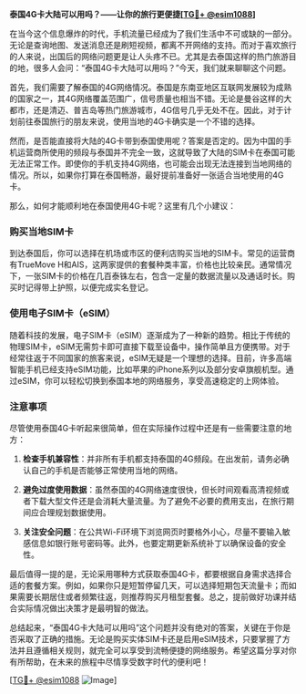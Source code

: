**泰国4G卡大陆可以用吗？——让你的旅行更便捷[[TG💪+ @esim1088](https://t.me/s/esim1088)]**

在当今这个信息爆炸的时代，手机流量已经成为了我们生活中不可或缺的一部分。无论是查询地图、发送消息还是刷短视频，都离不开网络的支持。而对于喜欢旅行的人来说，出国后的网络问题更是让人头疼不已。尤其是去泰国这样的热门旅游目的地，很多人会问：“泰国4G卡大陆可以用吗？”今天，我们就来聊聊这个问题。

首先，我们需要了解泰国的4G网络情况。泰国是东南亚地区互联网发展较为成熟的国家之一，其4G网络覆盖范围广，信号质量也相当不错。无论是曼谷这样的大都市，还是清迈、普吉岛等热门旅游城市，4G信号几乎无处不在。因此，对于计划前往泰国旅行的朋友来说，使用当地的4G卡确实是一个不错的选择。

然而，是否能直接将大陆的4G卡带到泰国使用呢？答案是否定的。因为中国的手机运营商所使用的频段与泰国并不完全一致，这就导致了大陆的SIM卡在泰国可能无法正常工作。即使你的手机支持4G网络，也可能会出现无法连接到当地网络的情况。所以，如果你打算在泰国畅游，最好提前准备好一张适合当地使用的4G卡。

那么，如何才能顺利地在泰国使用4G卡呢？这里有几个小建议：

### 购买当地SIM卡

到达泰国后，你可以选择在机场或市区的便利店购买当地的SIM卡。常见的运营商有TrueMove H和AIS，这两家提供的套餐种类丰富，价格也比较亲民。通常情况下，一张SIM卡的价格在几百泰铢左右，包含一定量的数据流量以及通话时长。购买时记得带上护照，以便完成实名登记。

### 使用电子SIM卡（eSIM）

随着科技的发展，电子SIM卡（eSIM）逐渐成为了一种新的趋势。相比于传统的物理SIM卡，eSIM无需剪卡即可直接下载至设备中，操作简单且方便携带。对于经常往返于不同国家的旅客来说，eSIM无疑是一个理想的选择。目前，许多高端智能手机已经支持eSIM功能，比如苹果的iPhone系列以及部分安卓旗舰机型。通过eSIM，你可以轻松切换到泰国本地的网络服务，享受高速稳定的上网体验。

### 注意事项

尽管使用泰国4G卡听起来很简单，但在实际操作过程中还是有一些需要注意的地方：

1. **检查手机兼容性**：并非所有手机都支持泰国的4G频段。在出发前，请务必确认自己的手机是否能够正常使用当地的网络。
   
2. **避免过度使用数据**：虽然泰国的4G网络速度很快，但长时间观看高清视频或者下载大型文件还是会消耗大量流量。为了避免不必要的费用支出，在旅行期间应合理规划数据使用。

3. **关注安全问题**：在公共Wi-Fi环境下浏览网页时要格外小心，尽量不要输入敏感信息如银行账号密码等。此外，也要定期更新系统补丁以确保设备的安全性。

最后值得一提的是，无论采用哪种方式获取泰国4G卡，都要根据自身需求选择合适的套餐方案。例如，如果你只是短暂停留几天，可以选择短期包天流量卡；而如果需要长期居住或者频繁往返，则推荐购买月租型套餐。总之，提前做好功课并结合实际情况做出决策才是最明智的做法。

总结起来，“泰国4G卡大陆可以用吗”这个问题并没有绝对的答案，关键在于你是否采取了正确的措施。无论是购买实体SIM卡还是启用eSIM技术，只要掌握了方法并且遵循相关规则，就完全可以享受到流畅便捷的网络服务。希望这篇分享对你有所帮助，在未来的旅程中尽情享受数字时代的便利吧！

[[TG💪+ @esim1088](https://t.me/s/esim1088) ![Image](https://i.postimg.cc/4NQfJmqS/Snipaste-2025-05-13-00-14-12.png)]
